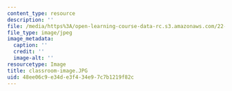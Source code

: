 ```yaml
---
content_type: resource
description: ''
file: /media/https%3A/open-learning-course-data-rc.s3.amazonaws.com/22-033-nuclear-systems-design-project-fall-2011/48ee06c9e34de3f434e97c7b1219f82c_classroom-image.JPG
file_type: image/jpeg
image_metadata:
  caption: ''
  credit: ''
  image-alt: ''
resourcetype: Image
title: classroom-image.JPG
uid: 48ee06c9-e34d-e3f4-34e9-7c7b1219f82c
---
```

